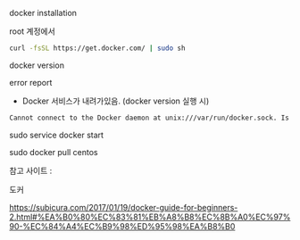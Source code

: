 docker installation



root 계정에서 

```bash
curl -fsSL https://get.docker.com/ | sudo sh 
```



docker version



error report

* Docker 서비스가 내려가있음. (docker version 실행 시)

```bash
Cannot connect to the Docker daemon at unix:///var/run/docker.sock. Is the docker daemon running?
```

sudo service docker start



sudo docker pull centos











참고 사이트 :

도커 

 https://subicura.com/2017/01/19/docker-guide-for-beginners-2.html#%EA%B0%80%EC%83%81%EB%A8%B8%EC%8B%A0%EC%97%90-%EC%84%A4%EC%B9%98%ED%95%98%EA%B8%B0



